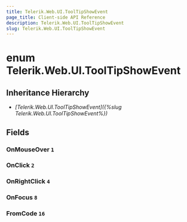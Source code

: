 ```yaml
---
title: Telerik.Web.UI.ToolTipShowEvent
page_title: Client-side API Reference
description: Telerik.Web.UI.ToolTipShowEvent
slug: Telerik.Web.UI.ToolTipShowEvent
---
```


# enum Telerik.Web.UI.ToolTipShowEvent

## Inheritance Hierarchy

* *[Telerik.Web.UI.ToolTipShowEvent]({%slug Telerik.Web.UI.ToolTipShowEvent%})*

## Fields

### OnMouseOver `1`

### OnClick `2`

### OnRightClick `4`

### OnFocus `8`

### FromCode `16`


